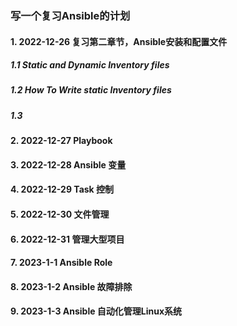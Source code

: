 ### 写一个复习Ansible的计划
#### 1. 2022-12-26 复习第二章节，Ansible安装和配置文件
##### 1.1 Static and Dynamic Inventory files
##### 1.2 How To Write static Inventory files
##### 1.3 
#### 2. 2022-12-27 Playbook
#### 3. 2022-12-28 Ansible 变量 
#### 4. 2022-12-29 Task 控制
#### 5. 2022-12-30 文件管理
#### 6. 2022-12-31 管理大型项目
#### 7. 2023-1-1 Ansible Role
#### 8. 2023-1-2 Ansible 故障排除
#### 9. 2023-1-3 Ansible 自动化管理Linux系统
